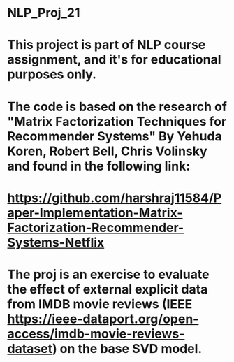 # NLP_Proj_21
# This project is part of NLP course assignment, and it's for educational purposes only.
# The code is based on the research of "Matrix Factorization Techniques for Recommender Systems" By Yehuda Koren, Robert Bell, Chris Volinsky and found in the following link:
#       https://github.com/harshraj11584/Paper-Implementation-Matrix-Factorization-Recommender-Systems-Netflix    
# The proj is an exercise to evaluate the effect of external explicit data from IMDB movie reviews (IEEE https://ieee-dataport.org/open-access/imdb-movie-reviews-dataset) on the base SVD model.
